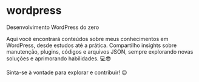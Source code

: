 # wordpress
Desenvolvimento WordPress do zero


Aqui você encontrará conteúdos sobre meus conhecimentos em WordPress, desde estudos até a prática. Compartilho insights sobre manutenção, plugins, códigos e arquivos JSON, sempre explorando novas soluções e aprimorando habilidades. 💻😎

Sinta-se à vontade para explorar e contribuir! 😉
